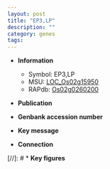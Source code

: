 ```yaml
---
layout: post
title: "EP3,LP"
description: ""
category: genes
tags: 
---
```


* **Information**  
    + Symbol: EP3,LP  
    + MSU: [LOC_Os02g15950](http://rice.uga.edu/cgi-bin/ORF_infopage.cgi?orf=LOC_Os02g15950)  
    + RAPdb: [Os02g0260200](http://rapdb.dna.affrc.go.jp/viewer/gbrowse_details/irgsp1?name=Os02g0260200)  

* **Publication**  

* **Genbank accession number**  

* **Key message**  

* **Connection**  

[//]: # * **Key figures**  


